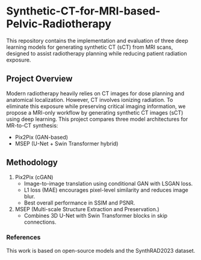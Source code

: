 # Synthetic-CT-for-MRI-based-Pelvic-Radiotherapy
This repository contains the implementation and evaluation of three deep learning models for generating synthetic CT (sCT) from MRI scans, designed to assist radiotherapy planning while reducing patient radiation exposure.

## Project Overview
Modern radiotherapy heavily relies on CT images for dose planning and anatomical localization. However, CT involves ionizing radiation. To eliminate this exposure while preserving critical imaging information, we propose a MRI-only workflow by generating synthetic CT images (sCT) using deep learning.
This project compares three model architectures for MR-to-CT synthesis:
-  Pix2Pix (GAN-based)
-  MSEP (U-Net + Swin Transformer hybrid)

## Methodology
1. Pix2Pix (cGAN)
   - Image-to-image translation using conditional GAN with LSGAN loss.
   - L1 loss (MAE) encourages pixel-level similarity and reduces image blur.
   - Best overall performance in SSIM and PSNR.
2. MSEP (Multi-scale Structure Extraction and Preservation.)
   - Combines 3D U-Net with Swin Transformer blocks in skip connections.

### References
This work is based on open-source models and the SynthRAD2023 dataset. 
